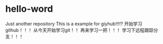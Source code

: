 # hello-word
Just another repository
This  is a example for giyhub!!!!?
开始学习github！！！
从今天开始学习git！！
再来学习一把！！！
学习下远程跟踪分支！！！
